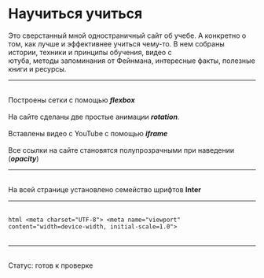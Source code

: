 # Научиться учиться  
Это сверстанный мной одностраничный сайт об учебе. А конкретно о том, как лучше и эффективнее учиться чему-то. В нем собраны истории, техники и принципы обучения, видео с  
ютуба, методы запоминания от Фейнмана, интересные факты, полезные книги и ресурсы. <br><hr>  
Построены сетки с помощью ***flexbox*** <br>  
На сайте сделаны две простые анимации ***rotation***.<br>  
Вставлены видео с YouTube с помощью ***iframe***<br>  
Все ссылки на сайте становятся полупрозрачными при наведении (***opacity***)<br><hr>  
На всей странице установлено семейство шрифтов **Inter**
<br><hr>  
```html <meta charset="UTF-8"> <meta name="viewport" content="width=device-width, initial-scale=1.0">```  
<br><hr>  
Статус: готов к проверке
